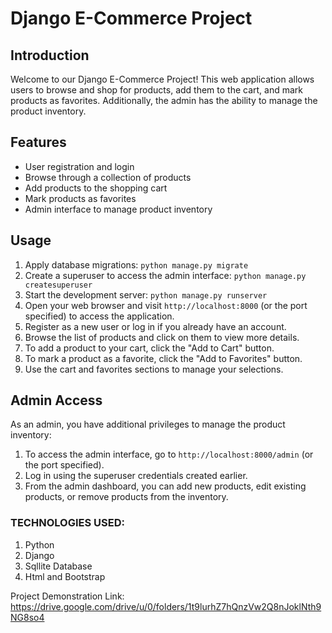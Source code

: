 # Django E-Commerce Project

## Introduction

Welcome to our Django E-Commerce Project! This web application allows users to browse and shop for products, add them to the cart, and mark products as favorites. Additionally, the admin has the ability to manage the product inventory.

## Features

- User registration and login
- Browse through a collection of products
- Add products to the shopping cart
- Mark products as favorites
- Admin interface to manage product inventory


## Usage

1. Apply database migrations: `python manage.py migrate`
2. Create a superuser to access the admin interface: `python manage.py createsuperuser`
3. Start the development server: `python manage.py runserver`
4. Open your web browser and visit `http://localhost:8000` (or the port specified) to access the application.
5. Register as a new user or log in if you already have an account.
6. Browse the list of products and click on them to view more details.
7. To add a product to your cart, click the "Add to Cart" button.
8. To mark a product as a favorite, click the "Add to Favorites" button.
9. Use the cart and favorites sections to manage your selections.

## Admin Access

As an admin, you have additional privileges to manage the product inventory:

1. To access the admin interface, go to `http://localhost:8000/admin` (or the port specified).
2. Log in using the superuser credentials created earlier.
3. From the admin dashboard, you can add new products, edit existing products, or remove products from the inventory.


### TECHNOLOGIES USED:
 1) Python
 2) Django
 3) Sqllite Database
 4) Html and Bootstrap

Project Demonstration Link: https://drive.google.com/drive/u/0/folders/1t9lurhZ7hQnzVw2Q8nJoklNth9NG8so4
